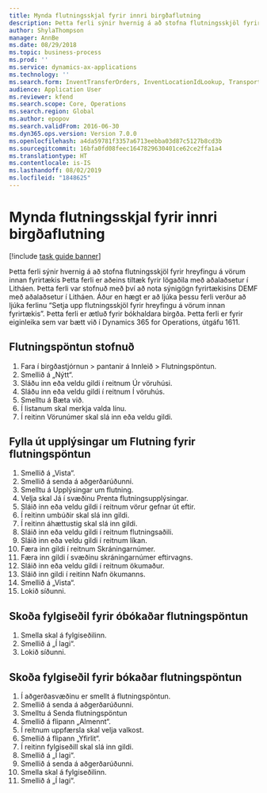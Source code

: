 ```yaml
---
title: Mynda flutningsskjal fyrir innri birgðaflutning
description: Þetta ferli sýnir hvernig á að stofna flutningsskjöl fyrir hreyfingu á vörum innan fyrirtækis
author: ShylaThompson
manager: AnnBe
ms.date: 08/29/2018
ms.topic: business-process
ms.prod: ''
ms.service: dynamics-ax-applications
ms.technology: ''
ms.search.form: InventTransferOrders, InventLocationIdLookup, TransportationDocument, HcmWorkerLookUp, SrsReportViewerForm, InventTransferParmShip
audience: Application User
ms.reviewer: kfend
ms.search.scope: Core, Operations
ms.search.region: Global
ms.author: epopov
ms.search.validFrom: 2016-06-30
ms.dyn365.ops.version: Version 7.0.0
ms.openlocfilehash: a4da59781f3357a6713eebba03d87c5127b8cd3b
ms.sourcegitcommit: 16bfa0fd08feec1647829630401ce62ce2ffa1a4
ms.translationtype: HT
ms.contentlocale: is-IS
ms.lasthandoff: 08/02/2019
ms.locfileid: "1848625"
---
```

# <a name="generate-a-transfer-document-for-an-internal-inventory-transfer"></a>Mynda flutningsskjal fyrir innri birgðaflutning

[!include [task guide banner](../../includes/task-guide-banner.md)]

Þetta ferli sýnir hvernig á að stofna flutningsskjöl fyrir hreyfingu á vörum innan fyrirtækis Þetta ferli er aðeins tiltæk fyrir lögaðila með aðalaðsetur í Litháen. Þetta ferli var stofnuð með því að nota sýnigögn fyrirtækisins DEMF með aðalaðsetur í Litháen. Áður en hægt er að ljúka þessu ferli verður að ljúka ferlinu “Setja upp flutningsskjöl fyrir hreyfingu á vörum innan fyrirtækis”. Þetta ferli er ætluð fyrir bókhaldara birgða. Þetta ferli er fyrir eiginleika sem var bætt við í Dynamics 365 for Operations, útgáfu 1611.


## <a name="create-a-transfer-order"></a>Flutningspöntun stofnuð
1. Fara í birgðastjórnun > pantanir á Innleið > Flutningspöntun.
2. Smellið á „Nýtt“.
3. Sláðu inn eða veldu gildi í reitnum Úr vöruhúsi.
4. Sláðu inn eða veldu gildi í reitnum Í vöruhús.
5. Smelltu á Bæta við.
6. Í listanum skal merkja valda línu.
7. Í reitinn Vörunúmer skal slá inn eða veldu gildi.

## <a name="enter-transportation-details-for-the-transfer-order"></a>Fylla út upplýsingar um Flutning fyrir flutningspöntun
1. Smellið á „Vista“.
2. Smellið á senda á aðgerðarúðunni.
3. Smelltu á Upplýsingar um flutning.
4. Velja skal Já í svæðinu Prenta flutningsupplýsingar.
5. Sláið inn eða veldu gildi í reitnum vörur gefnar út eftir.
6. Í reitinn umbúðir skal slá inn gildi.
7. Í reitinn áhættustig skal slá inn gildi.
8. Sláið inn eða veldu gildi í reitnum flutningsaðili.
9. Sláið inn eða veldu gildi í reitnum líkan.
10. Færa inn gildi í reitnum Skráningarnúmer.
11. Færa inn gildi í svæðinu skráningarnúmer eftirvagns.
12. Sláið inn eða veldu gildi í reitnum ökumaður.
13. Sláið inn gildi í reitinn Nafn ökumanns.
14. Smellið á „Vista“.
15. Lokið síðunni.

## <a name="view-the-packing-slip-for-the-unposted-transfer-order"></a>Skoða fylgiseðil fyrir óbókaðar flutningspöntun
1. Smella skal á fylgiseðilinn.
2. Smellið á „Í lagi“.
3. Lokið síðunni.

## <a name="view-the-packing-slip-for-the-posted-transfer-order"></a>Skoða fylgiseðil fyrir bókaðar flutningspöntun
1. Í aðgerðasvæðinu er smellt á flutningspöntun.
2. Smellið á senda á aðgerðarúðunni.
3. Smelltu á Senda flutningspöntun
4. Smellið á flipann „Almennt“.
5. Í reitnum uppfærsla skal velja valkost.
6. Smellið á flipann „Yfirlit“.
7. Í reitinn fylgiseðill skal slá inn gildi.
8. Smellið á „Í lagi“.
9. Smellið á senda á aðgerðarúðunni.
10. Smella skal á fylgiseðilinn.
11. Smellið á „Í lagi“.


